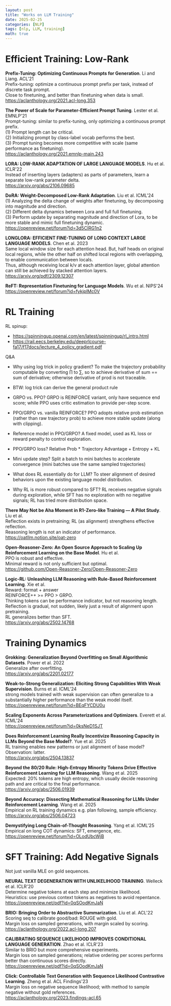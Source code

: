 ```yaml
---
layout: post
title: "Works on LLM Training"
date: 2025-02-25
categories: [NLP]
tags: [nlp, LLM, training]
math: true
---
```


# Efficient Training: Low-Rank

**Prefix-Tuning: Optimizing Continuous Prompts for Generation**. Li and Liang. ACL'21\
Prefix-tuning: optimize a continuous prompt prefix per task, instead of discrete task prompt.\
Close to finetuning, and better than finetuning when data is small.\
<https://aclanthology.org/2021.acl-long.353>

**The Power of Scale for Parameter-Efficient Prompt Tuning**. Lester et al. EMNLP'21\
Prompt-tuning: similar to prefix-tuning, only optimizing a continuous prompt prefix.\
(1) Prompt length can be critical.\
(2) Initializing prompt by class-label vocab performs the best.\
(3) Prompt tuning becomes more competitive with scale (same performance as finetuning).\
<https://aclanthology.org/2021.emnlp-main.243>

**LORA: LOW-RANK ADAPTATION OF LARGE LANGUAGE MODELS**. Hu et al. ICLR'22\
Instead of inserting layers (adapters) as parts of parameters, learn a separate low-rank parameter delta.\
<https://arxiv.org/abs/2106.09685>

**DoRA: Weight-Decomposed Low-Rank Adaptation**. Liu et al. ICML'24\
(1) Analyzing the delta change of weights after finetuning, by decomposing into magnitude and direction.\
(2) Different delta dynamics between Lora and full full finetuning.\
(3) Perform update by separating magnitude and direction of Lora, to be more stable and mimic full finetuning dynamic.\
<https://openreview.net/forum?id=3d5CIRG1n2>

**LONGLORA: EFFICIENT FINE-TUNING OF LONG CONTEXT LARGE LANGUAGE MODELS**. Chen et al. 2023\
Same local window size for each attention head. But, half heads on original local regions, while the other half on shifted local regions with overlapping, to enable communication between locals.\
Thus, although receiving local k/v at each attention layer, global attention can still be achieved by stacked attention layers.\
<https://arxiv.org/pdf/2309.12307>

**ReFT: Representation Finetuning for Language Models**. Wu et al. NIPS'24\
<https://openreview.net/forum?id=fykjplMc0V>


# RL Training

RL spinup:
- <https://spinningup.openai.com/en/latest/spinningup/rl_intro.html>
- <https://rail.eecs.berkeley.edu/deeprlcourse-fa17/f17docs/lecture_4_policy_gradient.pdf>

Q&A
- Why using log trick in policy gradient? To make the trajectory probability computable by converting $\prod$ to $\sum$, so to achieve derivative of sum == sum of derivative; otherwise derivative of prod is not traceable.
- BTW: log trick can derive the general product rule

- GRPO vs. PPO? GRPO is REINFORCE variant, only have sequence end score; while PPO uses critic estimation to provide per-step score.
- PPO/GRPO vs. vanilla REINFORCE? PPO adopts relative prob estimation (rather than raw trajectory prob) to achieve more stable update (along with clipping).
- Reference model in PPO/GRPO? A fixed model, used as KL loss or reward penalty to control exploration.
- PPO/GRPO loss? Relative Prob * Trajectory Advantage + Entropy + KL
- Mini update step? Split a batch to mini batches to accelerate convergence (mini batches use the same sampled trajectories)

- What does RL essentially do for LLM? To steer alignment of desired behaviors upon the existing language model distribution.
- Why RL is more robust compared to SFT? RL receives negative signals during exploration, while SFT has no exploration with no negative signals; RL has tried more distribution space.


**There May Not be Aha Moment in R1-Zero-like Training — A Pilot Study**. Liu et al.\
Reflection exists in pretraining; RL (as alignment) strengthens effective reflection.\
Reasoning length is not an indicator of performance.\
<https://oatllm.notion.site/oat-zero>

**Open-Reasoner-Zero: An Open Source Approach to Scaling Up Reinforcement Learning on the Base Model**. Hu et al.\
PPO is robust and effective.\
Minimal reward is not only sufficient but optimal.\
<https://github.com/Open-Reasoner-Zero/Open-Reasoner-Zero>

**Logic-RL: Unleashing LLM Reasoning with Rule-Based Reinforcement Learning**. Xie et al.\
Reward: format + answer\
REINFORCE++ >= PPO > GRPO.\
Thinking tokens can be performance indicator, but not reasoning length.\
Reflection is gradual, not sudden, likely just a result of alignment upon pretraining.\
RL generalizes better than SFT.\
<https://arxiv.org/abs/2502.14768>


# Training Dynamics

**Grokking: Generalization Beyond Overfitting on Small Algorithmic Datasets**. Power et al. 2022\
Generalize after overfitting.\
<https://arxiv.org/abs/2201.02177>

**Weak-to-Strong Generalization: Eliciting Strong Capabilities With Weak Supervision**. Burns et al. ICML'24\
strong models trained with weak supervision can often generalize to a substantially higher performance than the weak model itself.\
<https://openreview.net/forum?id=BEqFYCDU0u>

**Scaling Exponents Across Parameterizations and Optimizers**. Everett et al. ICML'24\
<https://openreview.net/forum?id=0ksNeD1SJT>

**Does Reinforcement Learning Really Incentivize Reasoning Capacity in LLMs Beyond the Base Model?**. Yue et al. 2025\
RL training enables new patterns or just alignment of base model?\
Observation: latter.\
<https://arxiv.org/abs/2504.13837>

**Beyond the 80/20 Rule: High-Entropy Minority Tokens Drive Effective Reinforcement Learning for LLM Reasoning**. Wang et al. 2025\
Expected: 20\% tokens are high entropy, which usually decide reasoning path and are critical to the final performance.\
<https://arxiv.org/abs/2506.01939>

**Beyond Accuracy: Dissecting Mathematical Reasoning for LLMs Under Reinforcement Learning**. Wang et al. 2025\
Empirical on RL training dynamics e.g. plan following, sample efficiency.\
<https://arxiv.org/abs/2506.04723>

**Demystifying Long Chain-of-Thought Reasoning**. Yang et al. ICML'25\
Empirical on long COT dynamics: SFT, emergence, etc.\
<https://openreview.net/forum?id=OLodUbcWjB>


# SFT Training: Add Negative Signals

Not just vanilla MLE on gold sequences.

**NEURAL TEXT DEGENERATION WITH UNLIKELIHOOD TRAINING**. Welleck et al. ICLR'20\
Determine negative tokens at each step and minimize likelihood.\
Heuristics: use previous context tokens as negatives to avoid repentance.\
<https://openreview.net/pdf?id=0qSOodKmJaN>

**BRIO: Bringing Order to Abstractive Summarization**. Liu et al. ACL'22\
Scoring seq to calibrate good/bad: ROUGE with gold.\
Margin loss on sampled generations, with margin scaled by scoring.\
<https://aclanthology.org/2022.acl-long.207>

**CALIBRATING SEQUENCE LIKELIHOOD IMPROVES CONDITIONAL LANGUAGE GENERATION**. Zhao et al. ICLR'23\
Similar to BRIO but more comprehensive experiments.\
Margin loss on sampled generations; relative ordering per scores performs better than continuous scores directly.\
<https://openreview.net/pdf?id=0qSOodKmJaN>

**Click: Controllable Text Generation with Sequence Likelihood Contrastive Learning**. Zheng et al. ACL Findings'23\
Margin loss on negative sequence likelihood; with method to sample negative without gold references.\
<https://aclanthology.org/2023.findings-acl.65>
